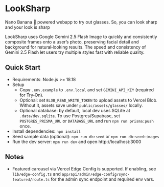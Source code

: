 # LookSharp
Nano Banana 🍌 powered webapp to try out glasses. So, you can look sharp and your look is sharp

LookSharp uses Google Gemini 2.5 Flash Image to quickly and consistently composite frames onto a user’s photo, preserving facial detail and background for natural‑looking results. The speed and consistency of Gemini 2.5 Flash let users try multiple styles fast with reliable quality.

## Quick Start

- Requirements: Node.js >= 18.18
- Setup
  - Copy `.env.example` to `.env.local` and set `GEMINI_API_KEY` (required for Try‑On).
  - Optional: set `BLOB_READ_WRITE_TOKEN` to upload assets to Vercel Blob. Without it, assets save under `public/assets/glasses/` locally.
  - Optional database: by default, local dev uses SQLite at `.data/dev.sqlite`. To use Postgres/Supabase, set `POSTGRES_PRISMA_URL` or `DATABASE_URL` and run `npm run prisma:push` once.
- Install dependencies: `npm install`
- Seed sample data (optional): `npm run db:seed` or `npm run db:seed:images`
- Run the dev server: `npm run dev` and open http://localhost:3000

## Notes

- Featured carousel via Vercel Edge Config is supported. If enabling, see `lib/edge-config.ts` and `app/api/admin/edge-config/sync-featured/route.ts` for the admin sync endpoint and required env vars.
